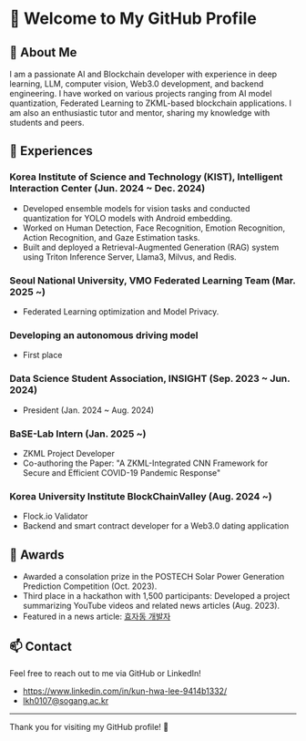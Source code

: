 # 👋 Welcome to My GitHub Profile

## 🚀 About Me
I am a passionate AI and Blockchain developer with experience in deep learning, LLM, computer vision, Web3.0 development, and backend engineering. I have worked on various projects ranging from AI model quantization, Federated Learning to ZKML-based blockchain applications. I am also an enthusiastic tutor and mentor, sharing my knowledge with students and peers.

## 📌 Experiences
### Korea Institute of Science and Technology (KIST), Intelligent Interaction Center (Jun. 2024 ~ Dec. 2024)
- Developed ensemble models for vision tasks and conducted quantization for YOLO models with Android embedding.
- Worked on Human Detection, Face Recognition, Emotion Recognition, Action Recognition, and Gaze Estimation tasks.
- Built and deployed a Retrieval-Augmented Generation (RAG) system using Triton Inference Server, Llama3, Milvus, and Redis.

### Seoul National University, VMO Federated Learning Team (Mar. 2025 ~)
- Federated Learning optimization and Model Privacy.

### Developing an autonomous driving model
- First place  

### Data Science Student Association, INSIGHT (Sep. 2023 ~ Jun. 2024)
- President (Jan. 2024 ~ Aug. 2024)

### BaSE-Lab Intern (Jan. 2025 ~)
- ZKML Project Developer
- Co-authoring the Paper: "A ZKML-Integrated CNN Framework for Secure and Efficient COVID-19 Pandemic Response"

### Korea University Institute BlockChainValley (Aug. 2024 ~)
- Flock.io Validator
- Backend and smart contract developer for a Web3.0 dating application

## 🐍 Awards
- Awarded a consolation prize in the POSTECH Solar Power Generation Prediction Competition (Oct. 2023).
- Third place in a hackathon with 1,500 participants: Developed a project summarizing YouTube videos and related news articles (Aug. 2023).
- Featured in a news article: [효자동 개발자](https://n.news.naver.com/article/417/0000944514?sid=105)

## 📫 Contact
Feel free to reach out to me via GitHub or LinkedIn!
- https://www.linkedin.com/in/kun-hwa-lee-9414b1332/
- lkh0107@sogang.ac.kr
  
---
Thank you for visiting my GitHub profile! 🚀

